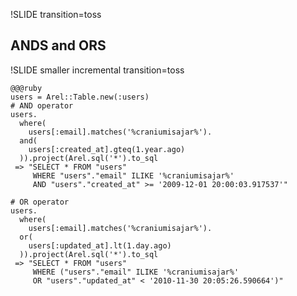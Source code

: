 !SLIDE transition=toss
## ANDS and ORS ##

!SLIDE smaller incremental transition=toss

    @@@ruby
    users = Arel::Table.new(:users)
    # AND operator
    users.
      where(
        users[:email].matches('%craniumisajar%').
      and(
        users[:created_at].gteq(1.year.ago)
      )).project(Arel.sql('*').to_sql
     => "SELECT * FROM "users" 
         WHERE "users"."email" ILIKE '%craniumisajar%' 
         AND "users"."created_at" >= '2009-12-01 20:00:03.917537'"

    # OR operator
    users.
      where(
        users[:email].matches('%craniumisajar%').
      or(
        users[:updated_at].lt(1.day.ago)
      )).project(Arel.sql('*').to_sql
     => "SELECT * FROM "users" 
         WHERE ("users"."email" ILIKE '%craniumisajar%' 
         OR "users"."updated_at" < '2010-11-30 20:05:26.590664')"
